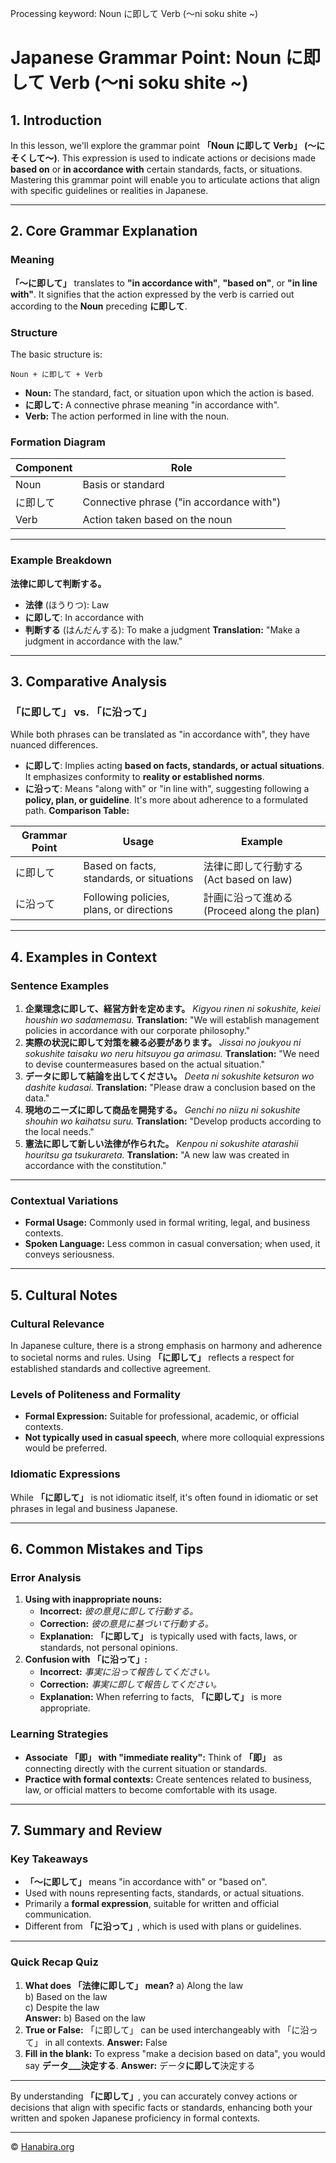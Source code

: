 Processing keyword: Noun に即して Verb (〜ni soku shite ~)
# Japanese Grammar Point: Noun に即して Verb (〜ni soku shite ~)

## 1. Introduction
In this lesson, we'll explore the grammar point **「Noun に即して Verb」 (〜にそくして〜)**. This expression is used to indicate actions or decisions made **based on** or **in accordance with** certain standards, facts, or situations. Mastering this grammar point will enable you to articulate actions that align with specific guidelines or realities in Japanese.

---
## 2. Core Grammar Explanation
### Meaning
**「〜に即して」** translates to **"in accordance with"**, **"based on"**, or **"in line with"**. It signifies that the action expressed by the verb is carried out according to the **Noun** preceding **に即して**.
### Structure
The basic structure is:
```plaintext
Noun + に即して + Verb
```
- **Noun:** The standard, fact, or situation upon which the action is based.
- **に即して:** A connective phrase meaning "in accordance with".
- **Verb:** The action performed in line with the noun.
### Formation Diagram
| **Component** | **Role**                               |
|---------------|----------------------------------------|
| Noun          | Basis or standard                      |
| に即して       | Connective phrase ("in accordance with") |
| Verb          | Action taken based on the noun         |
---
### Example Breakdown
**法律に即して判断する。**
- **法律** (ほうりつ): Law
- **に即して**: In accordance with
- **判断する** (はんだんする): To make a judgment
**Translation:** "Make a judgment in accordance with the law."
---
## 3. Comparative Analysis
### 「に即して」 vs. 「に沿って」
While both phrases can be translated as "in accordance with", they have nuanced differences.
- **に即して**: Implies acting **based on facts, standards, or actual situations**. It emphasizes conformity to **reality or established norms**.
- **に沿って**: Means "along with" or "in line with", suggesting following a **policy, plan, or guideline**. It's more about adherence to a formulated path.
**Comparison Table:**

| **Grammar Point** | **Usage**                                       | **Example**                             |
|-------------------|-------------------------------------------------|-----------------------------------------|
| に即して          | Based on facts, standards, or situations        | 法律に即して行動する (Act based on law)    |
| に沿って          | Following policies, plans, or directions        | 計画に沿って進める (Proceed along the plan) |

---
## 4. Examples in Context
### Sentence Examples
1. **企業理念に即して、経営方針を定めます。**
   *Kigyou rinen ni sokushite, keiei houshin wo sadamemasu.*
   **Translation:** "We will establish management policies in accordance with our corporate philosophy."
2. **実際の状況に即して対策を練る必要があります。**
   *Jissai no joukyou ni sokushite taisaku wo neru hitsuyou ga arimasu.*
   **Translation:** "We need to devise countermeasures based on the actual situation."
3. **データに即して結論を出してください。**
   *Deeta ni sokushite ketsuron wo dashite kudasai.*
   **Translation:** "Please draw a conclusion based on the data."
4. **現地のニーズに即して商品を開発する。**
   *Genchi no niizu ni sokushite shouhin wo kaihatsu suru.*
   **Translation:** "Develop products according to the local needs."
5. **憲法に即して新しい法律が作られた。**
   *Kenpou ni sokushite atarashii houritsu ga tsukurareta.*
   **Translation:** "A new law was created in accordance with the constitution."
---
### Contextual Variations
- **Formal Usage:** Commonly used in formal writing, legal, and business contexts.
- **Spoken Language:** Less common in casual conversation; when used, it conveys seriousness.
---
## 5. Cultural Notes
### Cultural Relevance
In Japanese culture, there is a strong emphasis on harmony and adherence to societal norms and rules. Using **「に即して」** reflects a respect for established standards and collective agreement.
### Levels of Politeness and Formality
- **Formal Expression:** Suitable for professional, academic, or official contexts.
- **Not typically used in casual speech**, where more colloquial expressions would be preferred.
### Idiomatic Expressions
While **「に即して」** is not idiomatic itself, it's often found in idiomatic or set phrases in legal and business Japanese.

---
## 6. Common Mistakes and Tips
### Error Analysis
1. **Using with inappropriate nouns:**
   - **Incorrect:** *彼の意見に即して行動する。*
   - **Correction:** *彼の意見に基づいて行動する。*
   - **Explanation:** **「に即して」** is typically used with facts, laws, or standards, not personal opinions.
2. **Confusion with 「に沿って」:**
   - **Incorrect:** *事実に沿って報告してください。*
   - **Correction:** *事実に即して報告してください。*
   - **Explanation:** When referring to facts, **「に即して」** is more appropriate.
### Learning Strategies
- **Associate 「即」 with "immediate reality":** Think of **「即」** as connecting directly with the current situation or standards.
- **Practice with formal contexts:** Create sentences related to business, law, or official matters to become comfortable with its usage.
---
## 7. Summary and Review
### Key Takeaways
- **「〜に即して」** means "in accordance with" or "based on".
- Used with nouns representing facts, standards, or actual situations.
- Primarily a **formal expression**, suitable for written and official communication.
- Different from **「に沿って」**, which is used with plans or guidelines.
---
### Quick Recap Quiz
1. **What does 「法律に即して」 mean?**
   a) Along the law  
   b) Based on the law  
   c) Despite the law  
   **Answer:** b) Based on the law
2. **True or False:** 「に即して」 can be used interchangeably with 「に沿って」 in all contexts.
   **Answer:** False
3. **Fill in the blank:** To express "make a decision based on data", you would say **データ___決定する**.
   **Answer:** データ**に即して**決定する
---
By understanding **「に即して」**, you can accurately convey actions or decisions that align with specific facts or standards, enhancing both your written and spoken Japanese proficiency in formal contexts.


---

© [Hanabira.org](https://hanabira.org)
